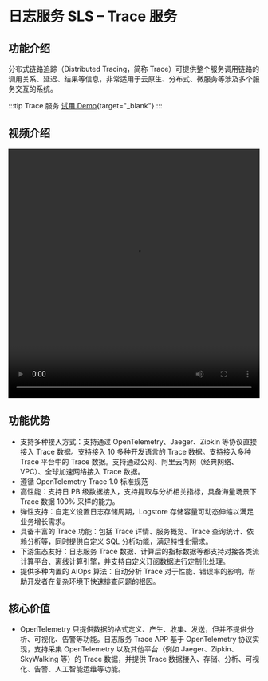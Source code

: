 # 日志服务 SLS – Trace 服务

## 功能介绍

分布式链路追踪（Distributed Tracing，简称 Trace）可提供整个服务调用链路的调用关系、延迟、结果等信息，非常适用于云原生、分布式、微服务等涉及多个服务交互的系统。

:::tip Trace 服务
[试用 Demo](/doc/playground/demo.html?dest=/lognext/trace/sls-mall/sls-mall%3Fresource=/trace/sls-mall/explorer){target="_blank"}
:::

## 视频介绍

<video src="https://static-aliyun-doc.oss-cn-hangzhou.aliyuncs.com/file-manage-files/zh-CN/20230806/wwaf/SLS Trace应用介绍.mp4" controls="controls" width="100%" height="500" autoplay="autoplay">
您的浏览器不支持 video 标签。
</video>

## 功能优势

- 支持多种接入方式：支持通过 OpenTelemetry、Jaeger、Zipkin 等协议直接接入 Trace 数据。支持接入 10 多种开发语言的 Trace 数据。支持接入多种 Trace 平台中的 Trace 数据。支持通过公网、阿里云内网（经典网络、VPC）、全球加速网络接入 Trace 数据。
- 遵循 OpenTelemetry Trace 1.0 标准规范
- 高性能：支持日 PB 级数据接入，支持提取与分析相关指标，具备海量场景下 Trace 数据 100% 采样的能力。
- 弹性支持：自定义设置日志存储周期，Logstore 存储容量可动态伸缩以满足业务增长需求。
- 具备丰富的 Trace 功能：包括 Trace 详情、服务概览、Trace 查询统计、依赖分析等，同时提供自定义 SQL 分析功能，满足特性化需求。
- 下游生态友好：日志服务 Trace 数据、计算后的指标数据等都支持对接各类流计算平台、离线计算引擎，并支持自定义订阅数据进行定制化处理。
- 提供多种内置的 AIOps 算法：自动分析 Trace 对于性能、错误率的影响，帮助开发者在复杂环境下快速排查问题的根因。

## 核心价值

- OpenTelemetry 只提供数据的格式定义、产生、收集、发送，但并不提供分析、可视化、告警等功能。日志服务 Trace APP 基于 OpenTelemetry 协议实现，支持采集 OpenTelemetry 以及其他平台（例如 Jaeger、Zipkin、SkyWalking 等）的 Trace 数据，并提供 Trace 数据接入、存储、分析、可视化、告警、人工智能运维等功能。

